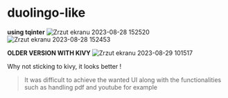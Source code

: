 # duolingo-like
**using tqinter**
![Zrzut ekranu 2023-08-28 152520](https://github.com/yoman38/Duolingo-like-local/assets/124726056/1af7435f-75cb-4a43-a432-1a17a0d15fc9)
![Zrzut ekranu 2023-08-28 152453](https://github.com/yoman38/Duolingo-like-local/assets/124726056/aa5f7632-322b-451c-b2ad-d8d750f6d15d)

**OLDER VERSION WITH KIVY**
![Zrzut ekranu 2023-08-29 101517](https://github.com/yoman38/Duolingo-like-local/assets/124726056/6f66a2d9-31ab-434d-983b-00684f30e43e)

Why not sticking to kivy, it looks better ! 
> It was difficult to achieve the wanted UI along with the functionalities such as handling pdf and youtube for example
